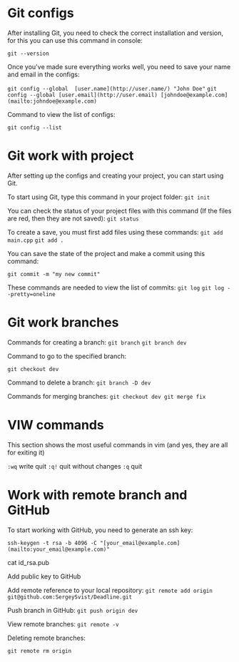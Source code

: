 # Git configs

After installing Git, you need to check the correct installation and version, for this you can use this command in console:

`git --version` 

Once you've made sure everything works well, you need to save your name and email in the configs:

`git config --global  [user.name](http://user.name/) "John Doe"`
`git config --global [user.email](http://user.email) [johndoe@example.com](mailto:johndoe@example.com)`

Command to view the list of configs:

`git config --list`

# Git work with project

After setting up the configs and creating your project, you can start using Git.

To start using Git, type this command in your project folder:
`git init`

You can check the status of your project files with this command (If the files are red, then they are not saved):
`git status`

To create a save, you must first add files using these commands:
`git add main.cpp`
`git add .`

You can save the state of the project and make a commit using this command:

`git commit -m "my new commit"`

These commands are needed to view the list of commits:
`git log`
`git log --pretty=oneline`

# Git work branches

Commands for creating a branch:
`git branch`
`git branch dev`

Command to go to the specified branch:

`git checkout dev`

Command to delete a branch:
`git branch -D dev`

Commands for merging branches:
`git checkout dev
git merge fix`

# VIW commands

This section shows the most useful commands in vim (and yes, they are all for exiting it)

`:wq`	write quit
`:q!`	quit without changes
`:q`	        quit

# Work with remote branch and GitHub

To start working with GitHub, you need to generate an ssh key:

`ssh-keygen -t rsa -b 4096 -C "[your_email@example.com](mailto:your_email@example.com)"`

cat id_rsa.pub

Add public key to GitHub

Add remote reference to your local repository:
`git remote add origin git@github.com:SergeySvist/Deadline.git`

Push branch in GitHub:
`git push origin dev`

View remote branches:
`git remote -v` 		

Deleting remote branches:

`git remote rm origin`
